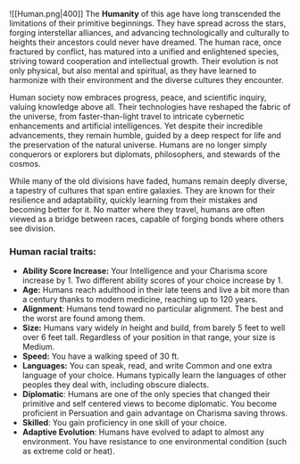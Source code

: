 ![[Human.png|400]]
The **Humanity** of this age have long transcended the limitations of their primitive beginnings. They have spread across the stars, forging interstellar alliances, and advancing technologically and culturally to heights their ancestors could never have dreamed. The human race, once fractured by conflict, has matured into a unified and enlightened species, striving toward cooperation and intellectual growth. Their evolution is not only physical, but also mental and spiritual, as they have learned to harmonize with their environment and the diverse cultures they encounter.

Human society now embraces progress, peace, and scientific inquiry, valuing knowledge above all. Their technologies have reshaped the fabric of the universe, from faster-than-light travel to intricate cybernetic enhancements and artificial intelligences. Yet despite their incredible advancements, they remain humble, guided by a deep respect for life and the preservation of the natural universe. Humans are no longer simply conquerors or explorers but diplomats, philosophers, and stewards of the cosmos.

While many of the old divisions have faded, humans remain deeply diverse, a tapestry of cultures that span entire galaxies. They are known for their resilience and adaptability, quickly learning from their mistakes and becoming better for it. No matter where they travel, humans are often viewed as a bridge between races, capable of forging bonds where others see division.

### Human racial traits:
- **Ability Score Increase:** Your Intelligence and your Charisma score increase by 1. Two different ability scores of your choice increase by 1.
- **Age:** Humans reach adulthood in their late teens and live a bit more than a century thanks to modern medicine, reaching up to 120 years.
- **Alignment**: Humans tend toward no particular alignment. The best and the worst are found among them.
- **Size:** Humans vary widely in height and build, from barely 5 feet to well over 6 feet tall. Regardless of your position in that range, your size is Medium.
- **Speed:** You have a walking speed of 30 ft.
- **Languages:** You can speak, read, and write Common and one extra language of your choice. Humans typically learn the languages of other peoples they deal with, including obscure dialects.
- **Diplomatic**: Humans are one of the only species that changed their primitive and self centered views to become diplomatic. You become proficient in Persuation and gain advantage on Charisma saving throws.
- **Skilled**: You gain proficiency in one skill of your choice.
- **Adaptive Evolution**: Humans have evolved to adapt to almost any environment. You have resistance to one environmental condition (such as extreme cold or heat).